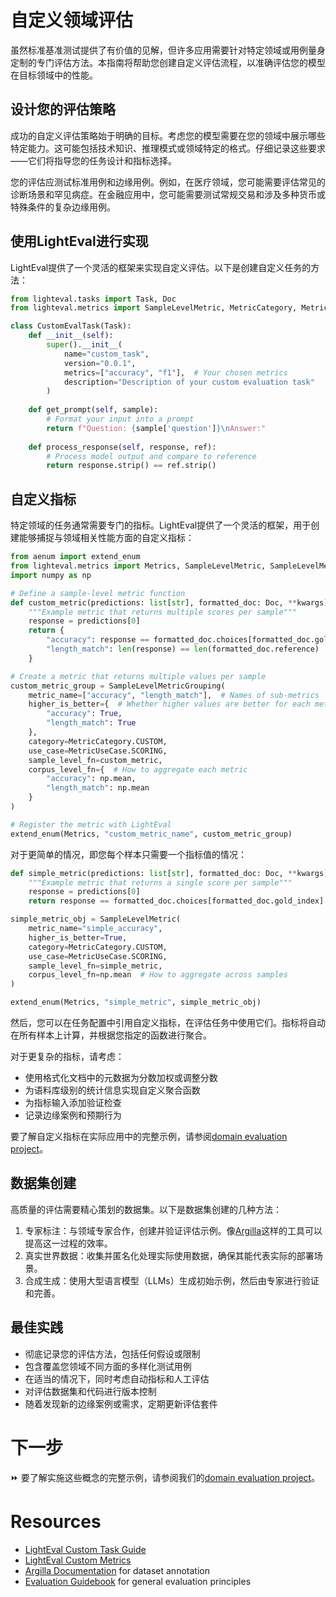 # 自定义领域评估

虽然标准基准测试提供了有价值的见解，但许多应用需要针对特定领域或用例量身定制的专门评估方法。本指南将帮助您创建自定义评估流程，以准确评估您的模型在目标领域中的性能。

## 设计您的评估策略

成功的自定义评估策略始于明确的目标。考虑您的模型需要在您的领域中展示哪些特定能力。这可能包括技术知识、推理模式或领域特定的格式。仔细记录这些要求——它们将指导您的任务设计和指标选择。

您的评估应测试标准用例和边缘用例。例如，在医疗领域，您可能需要评估常见的诊断场景和罕见病症。在金融应用中，您可能需要测试常规交易和涉及多种货币或特殊条件的复杂边缘用例。

## 使用LightEval进行实现

LightEval提供了一个灵活的框架来实现自定义评估。以下是创建自定义任务的方法：

```python
from lighteval.tasks import Task, Doc
from lighteval.metrics import SampleLevelMetric, MetricCategory, MetricUseCase

class CustomEvalTask(Task):
    def __init__(self):
        super().__init__(
            name="custom_task",
            version="0.0.1",
            metrics=["accuracy", "f1"],  # Your chosen metrics
            description="Description of your custom evaluation task"
        )
    
    def get_prompt(self, sample):
        # Format your input into a prompt
        return f"Question: {sample['question']}\nAnswer:"
    
    def process_response(self, response, ref):
        # Process model output and compare to reference
        return response.strip() == ref.strip()
```

## 自定义指标

特定领域的任务通常需要专门的指标。LightEval提供了一个灵活的框架，用于创建能够捕捉与领域相关性能方面的自定义指标：

```python
from aenum import extend_enum
from lighteval.metrics import Metrics, SampleLevelMetric, SampleLevelMetricGrouping
import numpy as np

# Define a sample-level metric function
def custom_metric(predictions: list[str], formatted_doc: Doc, **kwargs) -> dict:
    """Example metric that returns multiple scores per sample"""
    response = predictions[0]
    return {
        "accuracy": response == formatted_doc.choices[formatted_doc.gold_index],
        "length_match": len(response) == len(formatted_doc.reference)
    }

# Create a metric that returns multiple values per sample
custom_metric_group = SampleLevelMetricGrouping(
    metric_name=["accuracy", "length_match"],  # Names of sub-metrics
    higher_is_better={  # Whether higher values are better for each metric
        "accuracy": True,
        "length_match": True
    },
    category=MetricCategory.CUSTOM,
    use_case=MetricUseCase.SCORING,
    sample_level_fn=custom_metric,
    corpus_level_fn={  # How to aggregate each metric
        "accuracy": np.mean,
        "length_match": np.mean
    }
)

# Register the metric with LightEval
extend_enum(Metrics, "custom_metric_name", custom_metric_group)
```
对于更简单的情况，即您每个样本只需要一个指标值的情况：

```python
def simple_metric(predictions: list[str], formatted_doc: Doc, **kwargs) -> bool:
    """Example metric that returns a single score per sample"""
    response = predictions[0]
    return response == formatted_doc.choices[formatted_doc.gold_index]

simple_metric_obj = SampleLevelMetric(
    metric_name="simple_accuracy",
    higher_is_better=True,
    category=MetricCategory.CUSTOM,
    use_case=MetricUseCase.SCORING,
    sample_level_fn=simple_metric,
    corpus_level_fn=np.mean  # How to aggregate across samples
)

extend_enum(Metrics, "simple_metric", simple_metric_obj)
```
然后，您可以在任务配置中引用自定义指标，在评估任务中使用它们。指标将自动在所有样本上计算，并根据您指定的函数进行聚合。

对于更复杂的指标，请考虑：
- 使用格式化文档中的元数据为分数加权或调整分数
- 为语料库级别的统计信息实现自定义聚合函数
- 为指标输入添加验证检查
- 记录边缘案例和预期行为

要了解自定义指标在实际应用中的完整示例，请参阅[domain evaluation project](./project/README.md)。

## 数据集创建
高质量的评估需要精心策划的数据集。以下是数据集创建的几种方法：
1. 专家标注：与领域专家合作，创建并验证评估示例。像[Argilla](https://github.com/argilla-io/argilla)这样的工具可以提高这一过程的效率。
2. 真实世界数据：收集并匿名化处理实际使用数据，确保其能代表实际的部署场景。
3. 合成生成：使用大型语言模型（LLMs）生成初始示例，然后由专家进行验证和完善。

## 最佳实践
- 彻底记录您的评估方法，包括任何假设或限制
- 包含覆盖您领域不同方面的多样化测试用例
- 在适当的情况下，同时考虑自动指标和人工评估
- 对评估数据集和代码进行版本控制
- 随着发现新的边缘案例或需求，定期更新评估套件

# 下一步

⏩ 要了解实施这些概念的完整示例，请参阅我们的[domain evaluation project](./project/README.md)。

# Resources

- [LightEval Custom Task Guide](https://github.com/huggingface/lighteval/wiki/Adding-a-Custom-Task)
- [LightEval Custom Metrics](https://github.com/huggingface/lighteval/wiki/Adding-a-New-Metric)
- [Argilla Documentation](https://docs.argilla.io) for dataset annotation
- [Evaluation Guidebook](https://github.com/huggingface/evaluation-guidebook) for general evaluation principles